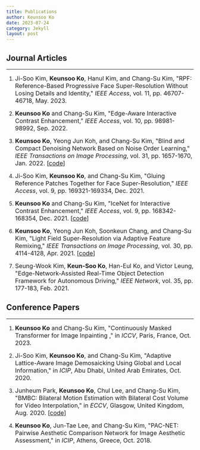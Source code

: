 ```yaml
---
title: Publications
author: Keunsoo Ko
date: 2023-07-24
category: Jekyll
layout: post
---
```


## Journal Articles
-----------------
1. <font size="3em"> Ji-Soo Kim, <b>Keunsoo Ko</b>, Hanul Kim, and Chang-Su Kim, "RPF: Reference-Based Progressive Face Super-Resolution Without Losing Details and Identity," <i>IEEE Access</i>, vol. 11, pp. 46707-46718, May. 2023.</font>

1. <font size="3em"> <b>Keunsoo Ko</b> and Chang-Su Kim, "Edge-Aware Interactive Contrast Enhancement," <i>IEEE Access</i>, vol. 10, pp. 98981-98992, Sep. 2022.</font>

1. <font size="3em"> <b>Keunsoo Ko</b>, Yeong Jun Koh, and Chang-Su Kim, "Blind and Compact Denoising Network Based on Noise Order Learning," <i>IEEE Transactions on Image Processing</i>, vol. 31, pp. 1657-1670, Jan. 2022. [<a href="https://github.com/keunsoo-ko/BCDNet">code</a>] </font>

1. <font size="3em"> Ji-Soo Kim, <b>Keunsoo Ko</b>, and Chang-Su Kim, "Gluing Reference Patches Together for Face Super-Resolution," <i>IEEE Access</i>, vol. 9, pp. 169321-169334, Dec. 2021.</font>

1. <font size="3em"> <b>Keunsoo Ko</b> and Chang-Su Kim, "IceNet for Interactive Contrast Enhancement," <i>IEEE Access</i>, vol. 9, pp. 168342-168354, Dec. 2021. [<a href="https://github.com/keunsoo-ko/IceNet">code</a>] </font>

1. <font size="3em"> <b>Keunsoo Ko</b>, Yeong Jun Koh, Soonkeun Chang, and Chang-Su Kim, "Light Field Super-Resolution via Adaptive Feature Remixing," <i>IEEE Transactions on Image Processing</i>, vol. 30, pp. 4114-4128, Apr. 2021. [<a href="https://github.com/keunsoo-ko/LFSR-AFR">code</a>] </font>

1. <font size="3em"> Seung-Wook Kim, <b>Keun-Soo Ko</b>, Han-Eul Ko, and Victor Leung, "Edge-Network-Assisted Real-Time Object Detection Framework for Autonomous Driving," <i>IEEE Network</i>, vol. 35, pp. 177-183, Feb. 2021.</font>


## Conference Papers
-----------------

1. <font size="3em"> <b>Keunsoo Ko</b> and Chang-Su Kim, "Continuously Masked Transformer for Image Inpainting
," in <i>ICCV</i>, Paris, France, Oct. 2023.</font>

1. <font size="3em"> Ji-Soo Kim, <b>Keunsoo Ko</b>, and Chang-Su Kim, "Adaptive Lattice-Aware Image Demosaicking Using Global and Local Information," in <i>ICIP</i>, Abu Dhabi, United Arab Emirates, Oct. 2020.</font>

1. <font size="3em"> Junheum Park, <b>Keunsoo Ko</b>, Chul Lee, and Chang-Su Kim, "BMBC: Bilateral Motion Estimation with Bilateral Cost Volume for Video Interpolation," in <i>ECCV</i>, Glasgow, United Kingdom, Aug. 2020. [<a href="https://github.com/keunsoo-ko/BMBC">code</a>] </font>

1. <font size="3em"> <b>Keunsoo Ko</b>, Jun-Tae Lee, and Chang-Su Kim, "PAC-NET: Pairwise Aesthetic Comparison Network for Image Aesthetic Assessment," in <i>ICIP</i>, Athens, Greece, Oct. 2018.</font>
